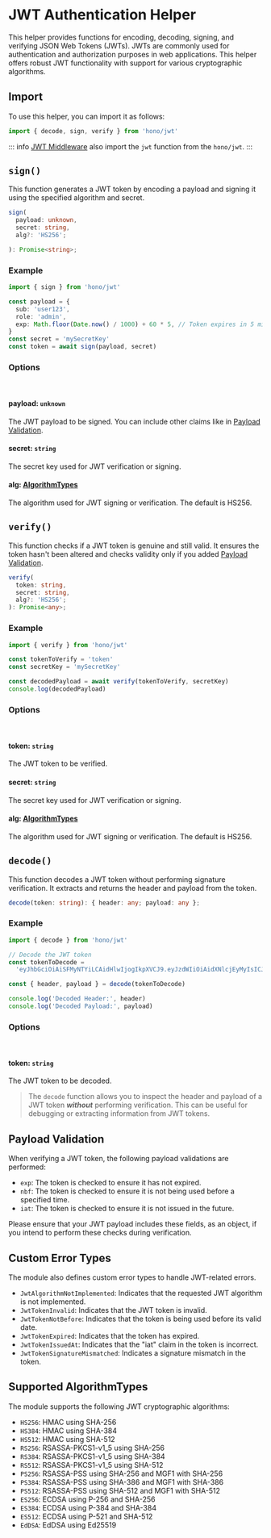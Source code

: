 # JWT Authentication Helper

This helper provides functions for encoding, decoding, signing, and verifying JSON Web Tokens (JWTs). JWTs are commonly used for authentication and authorization purposes in web applications. This helper offers robust JWT functionality with support for various cryptographic algorithms.

## Import

To use this helper, you can import it as follows:

```ts
import { decode, sign, verify } from 'hono/jwt'
```

::: info
[JWT Middleware](/docs/middleware/builtin/jwt) also import the `jwt` function from the `hono/jwt`.
:::

## `sign()`

This function generates a JWT token by encoding a payload and signing it using the specified algorithm and secret.

```ts
sign(
  payload: unknown,
  secret: string,
  alg?: 'HS256';

): Promise<string>;
```

### Example

```ts
import { sign } from 'hono/jwt'

const payload = {
  sub: 'user123',
  role: 'admin',
  exp: Math.floor(Date.now() / 1000) + 60 * 5, // Token expires in 5 minutes
}
const secret = 'mySecretKey'
const token = await sign(payload, secret)
```

### Options
<br/>

#### <Badge type="danger" text="required" /> payload: `unknown`
The JWT payload to be signed. You can include other claims like in [Payload Validation](#payload-validation).
#### <Badge type="danger" text="required" /> secret: `string`
The secret key used for JWT verification or signing.
#### <Badge type="info" text="optional" /> alg: [AlgorithmTypes](#supported-algorithmtypes)
The algorithm used for JWT signing or verification. The default is HS256.

## `verify()`

This function checks if a JWT token is genuine and still valid. It ensures the token hasn't been altered and checks validity only if you added [Payload Validation](#payload-validation).

```ts
verify(
  token: string,
  secret: string,
  alg?: 'HS256';
): Promise<any>;

```

### Example

```ts
import { verify } from 'hono/jwt'

const tokenToVerify = 'token'
const secretKey = 'mySecretKey'

const decodedPayload = await verify(tokenToVerify, secretKey)
console.log(decodedPayload)
```

### Options
<br/>

#### <Badge type="danger" text="required" /> token: `string`
The JWT token to be verified.
#### <Badge type="danger" text="required" /> secret: `string`
The secret key used for JWT verification or signing.
#### <Badge type="info" text="optional" /> alg: [AlgorithmTypes](#supported-algorithmtypes)
The algorithm used for JWT signing or verification. The default is HS256.

## `decode()`

This function decodes a JWT token without performing signature verification. It extracts and returns the header and payload from the token.

```ts
decode(token: string): { header: any; payload: any };
```

### Example

```ts
import { decode } from 'hono/jwt'

// Decode the JWT token
const tokenToDecode =
  'eyJhbGciOiAiSFMyNTYiLCAidHlwIjogIkpXVCJ9.eyJzdWIiOiAidXNlcjEyMyIsICJyb2xlIjogImFkbWluIn0.JxUwx6Ua1B0D1B0FtCrj72ok5cm1Pkmr_hL82sd7ELA'

const { header, payload } = decode(tokenToDecode)

console.log('Decoded Header:', header)
console.log('Decoded Payload:', payload)
```

### Options
<br/>

#### <Badge type="danger" text="required" /> token: `string`
The JWT token to be decoded.

> The `decode` function allows you to inspect the header and payload of a JWT token _**without**_ performing verification. This can be useful for debugging or extracting information from JWT tokens.

## Payload Validation

When verifying a JWT token, the following payload validations are performed:

- `exp`: The token is checked to ensure it has not expired.
- `nbf`: The token is checked to ensure it is not being used before a specified time.
- `iat`: The token is checked to ensure it is not issued in the future.

Please ensure that your JWT payload includes these fields, as an object, if you intend to perform these checks during verification.

## Custom Error Types

The module also defines custom error types to handle JWT-related errors.

- `JwtAlgorithmNotImplemented`: Indicates that the requested JWT algorithm is not implemented.
- `JwtTokenInvalid`: Indicates that the JWT token is invalid.
- `JwtTokenNotBefore`: Indicates that the token is being used before its valid date.
- `JwtTokenExpired`: Indicates that the token has expired.
- `JwtTokenIssuedAt`: Indicates that the "iat" claim in the token is incorrect.
- `JwtTokenSignatureMismatched`: Indicates a signature mismatch in the token.

## Supported AlgorithmTypes

The module supports the following JWT cryptographic algorithms:

- `HS256`: HMAC using SHA-256
- `HS384`: HMAC using SHA-384
- `HS512`: HMAC using SHA-512
- `RS256`: RSASSA-PKCS1-v1_5 using SHA-256
- `RS384`: RSASSA-PKCS1-v1_5 using SHA-384
- `RS512`: RSASSA-PKCS1-v1_5 using SHA-512
- `PS256`: RSASSA-PSS using SHA-256 and MGF1 with SHA-256
- `PS384`: RSASSA-PSS using SHA-386 and MGF1 with SHA-386
- `PS512`: RSASSA-PSS using SHA-512 and MGF1 with SHA-512
- `ES256`: ECDSA using P-256 and SHA-256
- `ES384`: ECDSA using P-384 and SHA-384
- `ES512`: ECDSA using P-521 and SHA-512
- `EdDSA`: EdDSA using Ed25519
